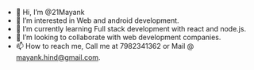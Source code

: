 - 👋 Hi, I’m @21Mayank
- 👀 I’m interested in Web and android development.
- 🌱 I’m currently learning Full stack development with react and node.js.
- 💞️ I’m looking to collaborate with web development companies.
- 📫 How to reach me, Call me at 7982341362 or Mail @ mayank.hind@gmail.com.

<!---
21Mayank/21Mayank is a ✨ special ✨ repository because its `README.md` (this file) appears on your GitHub profile.
You can click the Preview link to take a look at your changes.
--->
